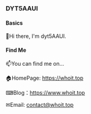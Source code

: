 ### DYT5AAUI
#### Basics

👋Hi there, I'm dyt5AAUI.

#### Find Me

📫You can find me on...

🏠HomePage: <https://whoit.top>

⌨Blog：<https://www.whoit.top>

✉Email: <contact@whoit.top>


<!--
**dyt5AAUI/dyt5AAUI** is a ✨ _special_ ✨ repository because its `README.md` (this file) appears on your GitHub profile.

Here are some ideas to get you started:

- 🔭 I’m currently working on ...
- 🌱 I’m currently learning ...
- 👯 I’m looking to collaborate on ...
- 🤔 I’m looking for help with ...
- 💬 Ask me about ...
- 📫 How to reach me: ...
- 😄 Pronouns: ...
- ⚡ Fun fact: ...
-->
